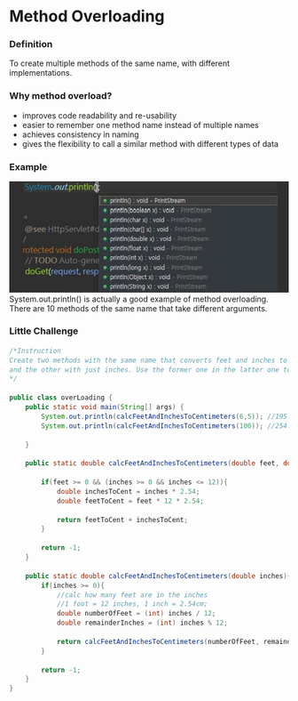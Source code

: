 # Method Overloading

### Definition
To create multiple methods of the same name, with different implementations.

### Why method overload?
  * improves code readability and re-usability
  * easier to remember one method name instead of multiple names
  * achieves consistency in naming
  * gives the flexibility to call a similar method with different types of data
  
### Example
![Example of method overloading](/imgs/sysout.jpg)
System.out.println() is actually a good example of method overloading.
There are 10 methods of the same name that take different arguments.

### Little Challenge
```java
/*Instruction
Create two methods with the same name that converts feet and inches to centimeters, one with two parameter feet and inches, 
and the other with just inches. Use the former one in the latter one to calculate.
*/

public class overLoading {
    public static void main(String[] args) {
        System.out.println(calcFeetAndInchesToCentimeters(6,5)); //195.57999999999998
        System.out.println(calcFeetAndInchesToCentimeters(100)); //254.0

    }

    public static double calcFeetAndInchesToCentimeters(double feet, double inches){

        if(feet >= 0 && (inches >= 0 && inches <= 12)){
            double inchesToCent = inches * 2.54;
            double feetToCent = feet * 12 * 2.54;

            return feetToCent + inchesToCent;
        }

        return -1;
    }

    public static double calcFeetAndInchesToCentimeters(double inches){
        if(inches >= 0){
            //calc how many feet are in the inches
            //1 foot = 12 inches, 1 inch = 2.54cm;
            double numberOfFeet = (int) inches / 12;
            double remainderInches = (int) inches % 12;

            return calcFeetAndInchesToCentimeters(numberOfFeet, remainderInches);
        }

        return -1;
    }
}
```
